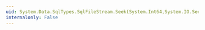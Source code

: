```yaml
---
uid: System.Data.SqlTypes.SqlFileStream.Seek(System.Int64,System.IO.SeekOrigin)
internalonly: False
---
```


